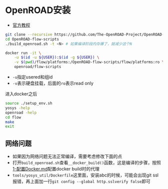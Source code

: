 # OpenROAD安装
- [官方教程](https://openroad.readthedocs.io/en/latest/user/BuildWithDocker.html)

```bash
git clone --recursive https://github.com/The-OpenROAD-Project/OpenROAD-flow-scripts
cd OpenROAD-flow-scripts
./build_openroad.sh -t <N> # 如果编译阶段内存爆了，就减少这个N
```

```bash
docker run -it \
    -u $(id -u ${USER}):$(id -g ${USER}) \
    -v $(pwd)/flow/platforms:/OpenROAD-flow-scripts/flow/platforms:ro \
    openroad/flow-scripts
```
- `-u`指定usered和组id
- `-v`表示硬盘挂载，后面的`ro`表示read only

进入docker之后
```bash
source ./setup_env.sh
yosys -help
openroad -help
cd flow
make
exit
```

## 网络问题
- 如果因为网络问题无法正常编译，需要考虑修改下面的点
- 打开`build_openroad.sh`查看`__docker_build()`函数，这是编译的步骤，按照[1-配置Docker.md](../OpenROAD/1-配置Docker.md)配置docker build时的代理
- `tools/yosys_util/Dockerfile`这里面，安装abc的时候，可能会出现git ssl报错，再上面加一行`git config --global http.sslverify false`即可